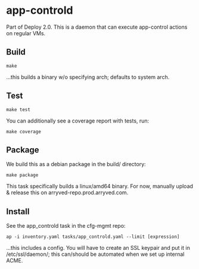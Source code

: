 # app-controld

Part of Deploy 2.0. This is a daemon that can execute app-control actions on regular VMs.

## Build

```
make
```
...this builds a binary w/o specifying arch; defaults to system arch.

## Test

```
make test
```

You can additionally see a coverage report with tests, run:
```
make coverage
```

## Package

We build this as a debian package in the build/ directory:
```
make package
```
This task specifically builds a linux/amd64 binary. For now, manually upload & release this on arryved-repo.prod.arryved.com.

## Install

See the app_controld task in the cfg-mgmt repo:
```
ap -i inventory.yaml tasks/app_controld.yaml --limit [expression]
```

...this includes a config. You will have to create an SSL keypair and put it in /etc/ssl/daemon/; this
can/should be automated when we set up internal ACME.
